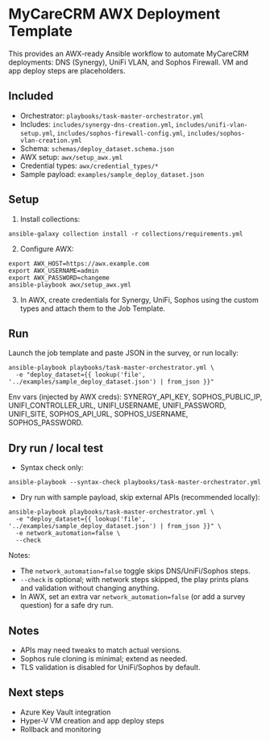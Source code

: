 # MyCareCRM AWX Deployment Template

This provides an AWX-ready Ansible workflow to automate MyCareCRM deployments: DNS (Synergy), UniFi VLAN, and Sophos Firewall. VM and app deploy steps are placeholders.

## Included
- Orchestrator: `playbooks/task-master-orchestrator.yml`
- Includes: `includes/synergy-dns-creation.yml`, `includes/unifi-vlan-setup.yml`, `includes/sophos-firewall-config.yml`, `includes/sophos-vlan-creation.yml`
- Schema: `schemas/deploy_dataset.schema.json`
- AWX setup: `awx/setup_awx.yml`
- Credential types: `awx/credential_types/*`
- Sample payload: `examples/sample_deploy_dataset.json`

## Setup
1) Install collections:
```
ansible-galaxy collection install -r collections/requirements.yml
```
2) Configure AWX:
```
export AWX_HOST=https://awx.example.com
export AWX_USERNAME=admin
export AWX_PASSWORD=changeme
ansible-playbook awx/setup_awx.yml
```
3) In AWX, create credentials for Synergy, UniFi, Sophos using the custom types and attach them to the Job Template.

## Run
Launch the job template and paste JSON in the survey, or run locally:
```
ansible-playbook playbooks/task-master-orchestrator.yml \
  -e "deploy_dataset={{ lookup('file', '../examples/sample_deploy_dataset.json') | from_json }}"
```

Env vars (injected by AWX creds): SYNERGY_API_KEY, SOPHOS_PUBLIC_IP, UNIFI_CONTROLLER_URL, UNIFI_USERNAME, UNIFI_PASSWORD, UNIFI_SITE, SOPHOS_API_URL, SOPHOS_USERNAME, SOPHOS_PASSWORD.

## Dry run / local test
- Syntax check only:
```
ansible-playbook --syntax-check playbooks/task-master-orchestrator.yml
```
- Dry run with sample payload, skip external APIs (recommended locally):
```
ansible-playbook playbooks/task-master-orchestrator.yml \
  -e "deploy_dataset={{ lookup('file', '../examples/sample_deploy_dataset.json') | from_json }}" \
  -e network_automation=false \
  --check
```
Notes:
- The `network_automation=false` toggle skips DNS/UniFi/Sophos steps.
- `--check` is optional; with network steps skipped, the play prints plans and validation without changing anything.
- In AWX, set an extra var `network_automation=false` (or add a survey question) for a safe dry run.

## Notes
- APIs may need tweaks to match actual versions.
- Sophos rule cloning is minimal; extend as needed.
- TLS validation is disabled for UniFi/Sophos by default.

## Next steps
- Azure Key Vault integration
- Hyper‑V VM creation and app deploy steps
- Rollback and monitoring